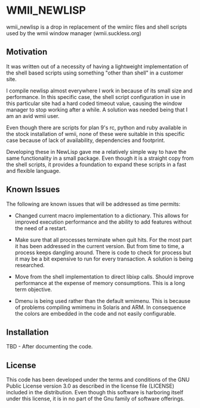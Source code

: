 WMII_NEWLISP
===========
 
wmii_newlisp is a drop in replacement of the wmiirc files and shell scripts 
used by the wmii window manager (wmii.suckless.org)

Motivation
----------

It was written out of a necessity of having a lightweight implementation
of the shell based scripts using something "other than shell"
in a customer site. 

I compile newlisp almost everywhere I work in because of its 
small size and performance.  In this specific case, the shell script 
configuration in use in this particular site had a hard coded timeout value, 
causing the window manager to stop working after a while.  A solution
was needed being that I am an avid wmii user. 

Even though there are scripts for plan 9's rc, python and ruby available
in the stock installation of wmii,  none of these were suitable in this specific 
case because of lack of availability, dependencies  and footprint. 

Developing these in NewLisp gave me a relatively simple way to have the
same functionality in a small package. Even though it is a straight copy
from the shell scripts, it provides a foundation to expand these scripts
in a fast and flexible language.

Known Issues
------------

The following are known issues that will be addressed as time permits:

* Changed current macro implementation to a dictionary. This allows
for improved execution performance and the ability to add 
features without the need of a restart.

* Make sure that all processes terminate when quit hits. For the 
most part it has been addressed in the current version. But from 
time to time, a process keeps dangling around. There is code
to check for process but it may be a bit expensive to run for
every transaction. A solution is being researched. 

* Move from the shell implementation to direct libixp calls. Should improve
performance at the expense of memory consumptions. This is a long term
objective. 

* Dmenu is being used rather than the default wmimenu. This is because 
of problems compiling wmimenu in Solaris and ARM.  In consequence
the colors are embedded in the code and not easily configurable. 


Installation 
------------
TBD - After documenting the code.

License
-------
This code has been developed under the terms and conditions of the 
GNU Public License version 3.0 as described in the license file (LICENSE) 
included in the distribution.  Even though this software is harboring itself
under this license, it is in no part of the Gnu family of software offerings. 
